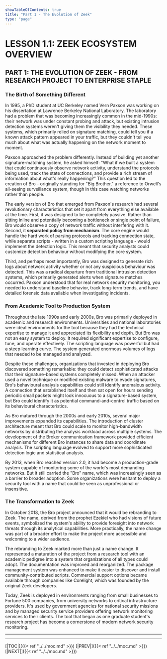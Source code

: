 ```yaml
---
showTableOfContents: true
title: "Part 1 - The Evolution of Zeek"
type: "page"
---
```


# **LESSON 1.1: ZEEK ECOSYSTEM OVERVIEW**

## **PART 1: THE EVOLUTION OF ZEEK - FROM RESEARCH PROJECT TO ENTERPRISE STAPLE**

### **The Birth of Something Different**

In 1995, a PhD student at UC Berkeley named Vern Paxson was working on his dissertation at Lawrence Berkeley National Laboratory. The laboratory had a problem that was becoming increasingly common in the mid-1990s: their network was under constant probing and attack, but existing intrusion detection systems weren't giving them the visibility they needed. These systems, which primarily relied on signature matching, could tell you if a known attack pattern appeared in your traffic, but they couldn't tell you much about what was actually happening on the network moment to moment.

Paxson approached the problem differently. Instead of building yet another signature-matching system, he asked himself: "What if we built a system that could continuously observe network activity, understand the protocols being used, track the state of connections, and provide a rich stream of information about what's really happening?" This question led to the creation of Bro - originally standing for "Big Brother," a reference to Orwell's all-seeing surveillance system, though in this case watching networks rather than people.

The early version of Bro that emerged from Paxson's research had several revolutionary characteristics that set it apart from everything else available at the time. First, it was designed to be completely passive. Rather than sitting inline and potentially becoming a bottleneck or single point of failure, Bro would observe a copy of network traffic without interfering with it. Second, it **separated policy from mechanism**. The core engine would handle the hard work of parsing protocols and tracking connection state, while separate scripts - written in a custom scripting language - would implement the detection logic. This meant that security analysts could customize detection behaviour without modifying the core system.

Third, and perhaps most importantly, Bro was designed to generate rich logs about network activity whether or not any suspicious behaviour was detected. This was a radical departure from traditional intrusion detection systems, which primarily generated alerts when signature matches occurred. Paxson understood that for real network security monitoring, you needed to understand baseline behavior, track long-term trends, and have detailed forensic data available when investigating incidents.


### **From Academic Tool to Production System**

Throughout the late 1990s and early 2000s, Bro was primarily deployed in academic and research environments. Universities and national laboratories were ideal environments for the tool because they had the technical expertise to manage it and appreciated its flexibility and depth. But Bro was not an easy system to deploy. It required significant expertise to configure, tune, and operate effectively. The scripting language was powerful but had a steep learning curve. The system generated enormous volumes of logs that needed to be managed and analyzed.

Despite these challenges, organizations that invested in deploying Bro discovered something remarkable: they could detect sophisticated attacks that their signature-based systems completely missed. When an attacker used a novel technique or modified existing malware to evade signatures, Bro's behavioural analysis capabilities could still identify anomalous activity. A connection that established itself and then sat open for hours sending periodic small packets might look innocuous to a signature-based system, but Bro could identify it as potential command-and-control traffic based on its behavioural characteristics.

As Bro matured through the 2000s and early 2010s, several major improvements expanded its capabilities. The introduction of cluster architecture meant that Bro could scale to monitor high-bandwidth networks by distributing the analysis workload across multiple systems. The development of the Broker communication framework provided efficient mechanisms for different Bro instances to share data and coordinate analysis. The scripting language evolved to support more sophisticated detection logic and statistical analysis.

By 2013, when Bro reached version 2.0, it had become a production-grade system capable of monitoring some of the world's most demanding networks. But it still carried the "Bro" name, which was increasingly seen as a barrier to broader adoption. Some organizations were hesitant to deploy a security tool with a name that could be seen as unprofessional or insensitive.


### **The Transformation to Zeek**

In October 2018, the Bro project announced that it would be rebranding to Zeek. The name, derived from the prophet Ezekiel who had visions of future events, symbolized the system's ability to provide foresight into network threats through its analytical capabilities. More practically, the name change was part of a broader effort to make the project more accessible and welcoming to a wider audience.

The rebranding to Zeek marked more than just a name change. It represented a maturation of the project from a research tool with an academic pedigree into a system that organizations of all types could adopt. The documentation was improved and reorganized. The package management system was enhanced to make it easier to discover and install community-contributed scripts. Commercial support options became available through companies like Corelight, which was founded by the original Zeek developers.

Today, Zeek is deployed in environments ranging from small businesses to Fortune 500 companies, from university networks to critical infrastructure providers. It's used by government agencies for national security missions and by managed security service providers offering network monitoring services to their clients. The tool that began as one graduate student's research project has become a cornerstone of modern network security monitoring.

---



---
[|TOC|]({{< ref "../../moc.md" >}})
[|PREV|]({{< ref "../../moc.md" >}})
[|NEXT|]({{< ref "../../moc.md" >}})


